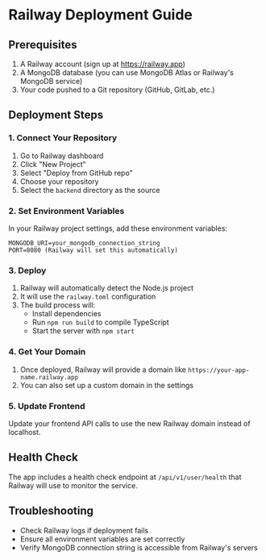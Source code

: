 # Railway Deployment Guide

## Prerequisites
1. A Railway account (sign up at https://railway.app)
2. A MongoDB database (you can use MongoDB Atlas or Railway's MongoDB service)
3. Your code pushed to a Git repository (GitHub, GitLab, etc.)

## Deployment Steps

### 1. Connect Your Repository
1. Go to Railway dashboard
2. Click "New Project"
3. Select "Deploy from GitHub repo"
4. Choose your repository
5. Select the `backend` directory as the source

### 2. Set Environment Variables
In your Railway project settings, add these environment variables:

```
MONGODB_URI=your_mongodb_connection_string
PORT=8080 (Railway will set this automatically)
```

### 3. Deploy
1. Railway will automatically detect the Node.js project
2. It will use the `railway.toml` configuration
3. The build process will:
   - Install dependencies
   - Run `npm run build` to compile TypeScript
   - Start the server with `npm start`

### 4. Get Your Domain
1. Once deployed, Railway will provide a domain like `https://your-app-name.railway.app`
2. You can also set up a custom domain in the settings

### 5. Update Frontend
Update your frontend API calls to use the new Railway domain instead of localhost.

## Health Check
The app includes a health check endpoint at `/api/v1/user/health` that Railway will use to monitor the service.

## Troubleshooting
- Check Railway logs if deployment fails
- Ensure all environment variables are set correctly
- Verify MongoDB connection string is accessible from Railway's servers 
